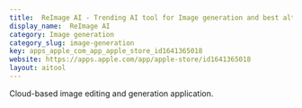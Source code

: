 ```yaml
---
title:  ReImage AI - Trending AI tool for Image generation and best alternatives
display_name:  ReImage AI
category: Image generation
category_slug: image-generation
key: apps_apple_com_app_apple_store_id1641365018
website: https://apps.apple.com/app/apple-store/id1641365018
layout: aitool
---
```


Cloud-based image editing and generation application.
